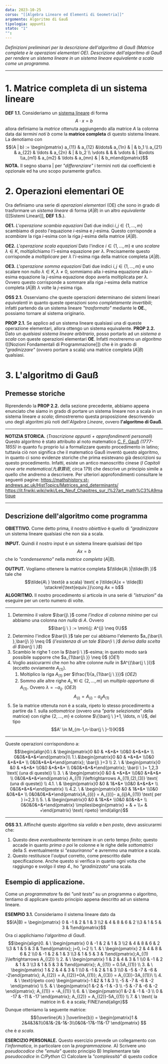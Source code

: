 ```yaml
---
data: 2023-10-25
corso: "[[Algebra Lineare ed Elementi di Geometria]]"
argomento: Algoritmo di Gauß
tipologia: appunti
stato: "1"
"":
---
```

*Definizioni preliminari per la descrizione dell'algoritmo di Gauß (Matrice completa e le operazioni elementari OE). Descrizione dell'algoritmo di Gauß per rendere un sistema lineare in un sistema lineare equivalente a scala come un programma.*
- - -
# 1. Matrice completa di un sistema lineare
**DEF 1.1.** Consideriamo un [sistema lineare](Sistemi%20Lineari) di forma $$A \cdot x = b$$allora definiamo la *matrice* ottenuta aggiungendo alla matrice $A$ la colonna data dai *termini noti* $b$ come la **matrice completa** di questo sistema lineare. La denotiamo con $$(A | b) := \begin{pmatrix} a_{11} & a_{12} &\ldots& a_{1n} & | &  b_1 \\ a_{21} & a_{22} & \ldots & a_{2n} & | & b_2 \\ \vdots & & & \vdots & | &\vdots \\a_{m1} & a_{m2} & \ldots & a_{mn} & | & b_m\end{pmatrix}$$
**NOTA.** Il segno sbarra $|$ per *"differenziare"* i termini noti dai coefficienti è opzionale ed ha uno scopo puramente grafico.
# 2. Operazioni elementari OE
Ora definiamo una serie di *operazioni elementari* (OE) che sono in grado di trasformare un *sistema lineare* di forma $(A|B)$ in un altro *equivalente* ([[Sistemi Lineari]], **DEF 1.5.**). 

**OE1.** *L'operazione scambia equazioni*
Dati due indici $i, j \in \{1, \ldots, m\}$ scambiamo di posto l'equazione $i$-esima e $j$-esima.
Questo corrisponde a *scambiare* la riga $i$-esima con la riga $j$-esima della matrice $(A | B)$.

**OE2.** *L'operazione scala equazioni*
Dato l'indice $i \in \{1, \ldots, m\}$ e uno *scalare* $\lambda \in K$, moltiplichiamo l'$i$-esima equazione per $\lambda$. Precisamente questo corrisponde a *moltiplicare* per $\lambda$ l'$i$-esima riga della matrice completa $(A|B)$.

**OE3.** *L'operazione somma equazioni*
Dati due indici $i, j \in \{1, \ldots, m\}$ e uno scalare non nullo $\lambda \in K, \lambda \neq 0$, sommiamo alla $i$-esima equazione alla $i$-esima equazione la $j$-esima equazione dopo averla moltiplicata per $\lambda$.
Ovvero questo corrisponde a sommare alla riga $i$-esima della matrice completa $(A|B)$ $\lambda$ volte la $j$-esima riga.

**OSS 2.1.** Osserviamo che queste operazioni determinano dei sistemi lineari *equivalenti* in quanto queste operazioni sono *completamente invertibili*; infatti partendo da un sistema lineare *"trasformato"* mediante le **OE.**, possiamo tornare al sistema originario.

**PROP 2.1.** Se applico ad un sistema lineare qualsiasi una di queste operazione elementari, allora ottengo un sistema equivalente.
**PROP 2.2.** Dato un *qualsiasi sistema lineare arbitrario*, posso portarlo ad un *sistema a scala* con queste operazioni elementari **OE**. Infatti mostreremo un *algoritmo* ([[Nozioni Fondamentali di Programmazione]]) che è in grado di *"gradinizzare"* (ovvero portare a scala) una matrice completa $(A | B)$ qualsiasi.
# 3. L'algoritmo di Gauß
## Premesse storiche
Riprendendo la **PROP 2.2.** della sezione precedente, abbiamo appena enunciato che siamo in grado di portare un sistema lineare non a scala in un sistema lineare *a scala*; dimostreremo questa proposizione descrivendo uno degli algoritmi più noti dell'*Algebra Lineare*, ovvero **l'algoritmo di Gauß**.
- - -
**NOTIZIA STORICA.** (*Trascrizione appunti + approfondimenti personali*)
Questo algoritmo è stato attribuito al noto matematico [C. F. Gauß](https://de.wikipedia.org/wiki/Carl_Friedrich_Gau%C3%9F) *(1777-1855)* in quanto fu proprio lui a formalizzare questo procedimento in latino; tuttavia ciò non significa che il matematico Gauß inventò questo algoritmo, in quanto ci sono evidenze storiche che prima esistevano già descrizioni su questo procedimento. Infatti, esiste un antico manoscritto cinese (*I Capitoli nove arte matematica*/*九章算術*, circa 179) che descrive un principio simile a quello che andremo a descrivere.
Per ulteriori approfondimenti consultare le seguenti pagine:
https://mathshistory.st-andrews.ac.uk/HistTopics/Matrices_and_determinants/
https://it.frwiki.wiki/wiki/Les_Neuf_Chapitres_sur_l%27art_math%C3%A9matique
- - -
## Descrizione dell'algoritmo come programma
**OBIETTIVO.**
Come detto prima, il nostro *obiettivo* è quello di *"gradinizzare* un sistema lineare qualsiasi che non sia a scala.

**INPUT.**
Quindi il nostro input è un sistema lineare qualsiasi del tipo $$Ax = b$$che lo *"condenseremo"* nella *matrice completa* $(A|B)$.

**OUTPUT.** 
Vogliamo ottenere la matrice completa $(\tilde{A\ }|\tilde{B\ })$ tale che $$\tilde{A\ } \text{è a scala} \text{ e }\tilde{A}x = \tilde{B} \stackrel{\text{equiv.}}\cong Ax = b$$
**ALGORITMO.** 
Il nostro procedimento si articola in una serie di *"istruzioni"* da eseguire per un certo numero di volte.
- - -
1. Determino il valore $\bar{j\ }$ come *l'indice di colonna minimo* per cui abbiamo una colonna *non nulla* di $A$. Ovvero $$\bar{j \ } := \min\{j: A^{j} \neq 0\}$$
2. Determino l'indice $\bar{i\ }$ tale per cui abbiamo l'elemento $a_{\bar{i\ },\bar{j\ }} \neq 0$ (*l'esistenza di un tale $\bar{i \ }$ deriva dalla scelta di $\bar{j \ }$*)
3. Scambio le righe $1$ con la $\bar{i \ }$-esima; in questo modo sarà possibile supporre che $a_{1\bar{j\ }} \neq 0$ (*OE1*)
4. Voglio assicurarmi che *non* ho altre colonne *nulle* in $A^{(\bar{j \ })}$ (eccetto ovviamente $A_{(1)}$).
	1. Moltiplico la riga $A_{(1)}$ per $\frac{1}{a_{1\bar{j \ }}}$ (*OE2*)
	2. Sommo alle altre righe $A_{i}, \forall i \in \{2, \ldots, m\}$ un *multiplo opportuno* di $A_{(1)}$. Ovvero $\lambda = -a_{ij}$. (*OE3*) $$A_{(i)} = A_{(i)}- a_{ij}A_{(1)}$$
5. Se la matrice ottenuta non è a scala, ripeto lo stesso procedimento a partire da *1.* sulla *sottomatrice* (ovvero una *"parte selezionata"* della matrice) con righe $\{2, \ldots, m\}$ e colonne $\{\bar{j \ }+1, \ldots, n \}$, del tipo $$A' \in M_{m-1,n-\bar{j \ }-1}(K)$$
- - -
Queste operazioni corrispondono a:
$$\begin{align}0.\ & \begin{pmatrix}0 &0 & *&*&* \\0&0 &*&*&* \\ 0&0&*&*&*\end{pmatrix}\\ 1.\ &\begin{pmatrix}0 &0 & *&*&* \\0&0 &*&*&* \\ 0&0&*&*&*\end{pmatrix}; \bar{j\ }=3 \\ 2. \ & \begin{pmatrix}0 &0 & *&*&* \\0&0 &*&*&* \\ 0&0&*&*&*\end{pmatrix}; \bar{i \ }= 1,2,3 \text{ (una di queste)} \\ 3. \ & \begin{pmatrix}0 &0 & *&*&* \\0&0 &*&*&* \\ 0&0&*&*&*\end{pmatrix} A_{(1) }\leftrightarrows A_{(1),(2),(3)} \text{ (una di queste)} \\ 4.1. \ & \begin{pmatrix}0 &0 & 1&*&* \\0&0 &*&*&* \\ 0&0&*&*&*\end{pmatrix} \\ 4.2. \ & \begin{pmatrix}0 &0 & 1&*&* \\0&0 &0&*&* \\ 0&0&0&*&*\end{pmatrix}A_{(i)} = A_{(i)}- a_{ij}A_{(1)} \text{ per } i=2,3 \\ 5. \ & \begin{pmatrix}0 &0 & 1&*&* \\0&0 &0&+&+ \\ 0&0&0&+&+\end{pmatrix} \implies\begin{pmatrix} + & + \\+ & +\end{pmatrix} \text{ ripeto} \end{align}$$
- - -
**OSS 3.1.** Affinché questo algoritmo sia *valido* e *ben posto*, devo assicurarmi che:
1. Questo deve *eventualmente* terminare in un certo tempo *finito*; questo accade in quanto *prima o poi* le colonne e le righe delle *sottomatrici* della *5.* eventualmente si *"esauriranno"* e avremmo una matrice a scala.
2. Questo restituisce l'*output* corretto, come prescritto dalle specificazione. Anche questo si verifica in quanto ogni volta che raggiungo e svolgo il step *4.*, ho *"gradinizzato"* una scala. 
## Esempio di applicazione.
Come un *programmatore* fa dei *"unit tests"* su un programma o algoritmo, tentiamo di applicare questo principio appena descritto ad un sistema lineare.

**ESEMPIO 3.1.** Consideriamo il sistema lineare dato da $$(A|B) = \begin{pmatrix} 0 & -1 & 2 & 1 & 3 \\2 & 4 & 8 & 6 & 2 \\3 & 1 & 5 & 3 & 1\end{pmatrix}$$Ora ci applichiamo *l'algoritmo di Gauß*. $$\begin{align}0. & \ \begin{pmatrix} 0 & -1 & 2 & 1 & 3 \\2 & 4 & 8 & 6 & 2 \\3 & 1 & 5 & 3 & 1\end{pmatrix}; j=0, i=2 \\ 1. & \ \begin{pmatrix} 2 & 4 & 8 & 6 & 2 \\0 & -1 & 2 & 1 & 3 \\3 & 1 & 5 & 3 & 1\end{pmatrix};A_{(1) }\leftrightarrows A_{(2)} \\ 2. & \  \begin{pmatrix} 1 & 2 & 4 & 3 & 1 \\0 & -1 & 2 & 1 & 3 \\3 & 1 & 5 & 3 & 1\end{pmatrix}; A_{(1)} = 0.5A_{(1)} \\ 3. & \ \begin{pmatrix} 1 & 2 & 4 & 3 & 1 \\0 & -1 & 2 & 1 & 3 \\0 & -5 & -7 & -6 & -2\end{pmatrix}; A_{(2)} = A_{(2)}+0A_{(1)}; A_{(3)} = A_{(3)}-3A_{(1)}\ \\ 4. & \ \text{ripeto con} \begin{pmatrix}-1 &2 & 1 & 3 \\ -5 & -7 & -6 & -2  \end{pmatrix} \\ 5. &  \ \begin{pmatrix}1 &-2 & -1 & -3 \\ -5 & -7 & -6 & -2  \end{pmatrix}; A_{(1)} = -A_{(1)} \\ 6. & \ \begin{pmatrix}1 &-2 & -1 & -3 \\ 0 & -17 & -11 & -17  \end{pmatrix}; A_{(2)} = A_{(2)}-5A_{(1)} \\ 7. & \ \text{ la matrice in 6. è a scala; FINE}\end{align}$$Dunque otteniamo la seguente matrice: $$(\overline{A\ } |\overline{b}) = \begin{pmatrix}1 & 2&4&3&1\\0&1&-2&-1&-3\\0&0&-17&-11&-17 \end{pmatrix} $$che è *a scala*.

**ESERCIZIO PERSONALE.** Questo esercizio prevede un collegamento con *l'informatica*, in particolare con la *programmazione*.
A) Scrivere uno *pseudocodice* che *"emula"* questo principio
B) Implementare tale *pseudocodice* in *C/Python*
C) Calcolare la *"complessità"* di questo codice
